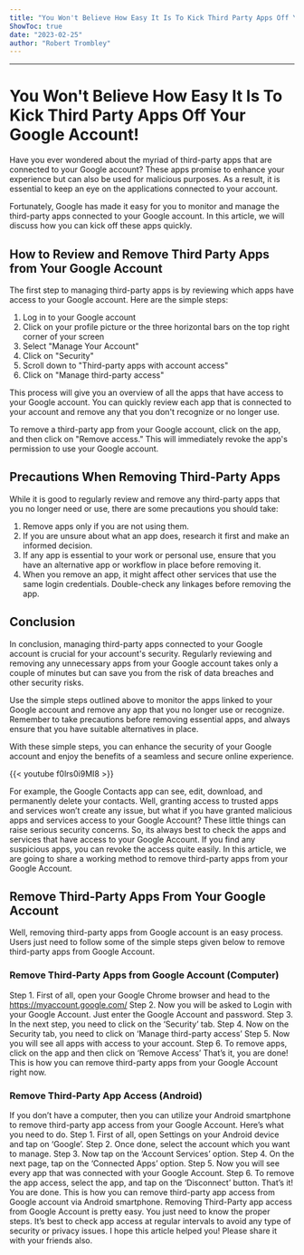 ```yaml
---
title: "You Won't Believe How Easy It Is To Kick Third Party Apps Off Your Google Account!"
ShowToc: true 
date: "2023-02-25"
author: "Robert Trombley"
---
```

*****
# You Won't Believe How Easy It Is To Kick Third Party Apps Off Your Google Account!

Have you ever wondered about the myriad of third-party apps that are connected to your Google account? These apps promise to enhance your experience but can also be used for malicious purposes. As a result, it is essential to keep an eye on the applications connected to your account.

Fortunately, Google has made it easy for you to monitor and manage the third-party apps connected to your Google account. In this article, we will discuss how you can kick off these apps quickly.

## How to Review and Remove Third Party Apps from Your Google Account

The first step to managing third-party apps is by reviewing which apps have access to your Google account. Here are the simple steps:

1. Log in to your Google account
2. Click on your profile picture or the three horizontal bars on the top right corner of your screen
3. Select "Manage Your Account"
4. Click on "Security"
5. Scroll down to "Third-party apps with account access"
6. Click on "Manage third-party access"

This process will give you an overview of all the apps that have access to your Google account. You can quickly review each app that is connected to your account and remove any that you don't recognize or no longer use.

To remove a third-party app from your Google account, click on the app, and then click on "Remove access." This will immediately revoke the app's permission to use your Google account.

## Precautions When Removing Third-Party Apps

While it is good to regularly review and remove any third-party apps that you no longer need or use, there are some precautions you should take:

1. Remove apps only if you are not using them.
2. If you are unsure about what an app does, research it first and make an informed decision.
3. If any app is essential to your work or personal use, ensure that you have an alternative app or workflow in place before removing it.
4. When you remove an app, it might affect other services that use the same login credentials. Double-check any linkages before removing the app.

## Conclusion

In conclusion, managing third-party apps connected to your Google account is crucial for your account's security. Regularly reviewing and removing any unnecessary apps from your Google account takes only a couple of minutes but can save you from the risk of data breaches and other security risks.

Use the simple steps outlined above to monitor the apps linked to your Google account and remove any app that you no longer use or recognize. Remember to take precautions before removing essential apps, and always ensure that you have suitable alternatives in place.

With these simple steps, you can enhance the security of your Google account and enjoy the benefits of a seamless and secure online experience.

{{< youtube f0lrs0i9MI8 >}} 



For example, the Google Contacts app can see, edit, download, and permanently delete your contacts. Well, granting access to trusted apps and services won’t create any issue, but what if you have granted malicious apps and services access to your Google Account? These little things can raise serious security concerns.
So, its always best to check the apps and services that have access to your Google Account. If you find any suspicious apps, you can revoke the access quite easily. In this article, we are going to share a working method to remove third-party apps from your Google Account.

 
## Remove Third-Party Apps From Your Google Account


Well, removing third-party apps from Google account is an easy process. Users just need to follow some of the simple steps given below to remove third-party apps from Google Account.

 
### Remove Third-Party Apps from Google Account (Computer)


Step 1. First of all, open your Google Chrome browser and head to the https://myaccount.google.com/
Step 2. Now you will be asked to Login with your Google Account. Just enter the Google Account and password.
Step 3. In the next step, you need to click on the ‘Security’ tab.
Step 4. Now on the Security tab, you need to click on ‘Manage third-party access’
Step 5. Now you will see all apps with access to your account.
Step 6. To remove apps, click on the app and then click on ‘Remove Access’
That’s it, you are done! This is how you can remove third-party apps from your Google Account right now.

 
### Remove Third-Party App Access (Android)


If you don’t have a computer, then you can utilize your Android smartphone to remove third-party app access from your Google Account. Here’s what you need to do.
Step 1. First of all, open Settings on your Android device and tap on ‘Google’.
Step 2. Once done, select the account which you want to manage.
Step 3. Now tap on the ‘Account Services’ option.
Step 4. On the next page, tap on the ‘Connected Apps’ option.
Step 5. Now you will see every app that was connected with your Google Account.
Step 6. To remove the app access, select the app, and tap on the ‘Disconnect’ button.
That’s it! You are done. This is how you can remove third-party app access from Google account via Android smartphone.
Removing Third-Party app access from Google Account is pretty easy. You just need to know the proper steps. It’s best to check app access at regular intervals to avoid any type of security or privacy issues. I hope this article helped you! Please share it with your friends also.





